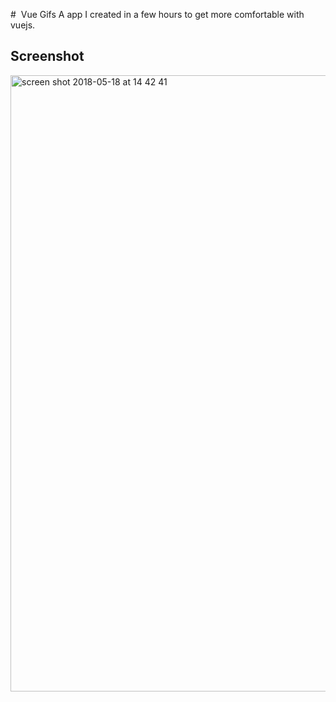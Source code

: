 #  Vue Gifs
A app I created in a few hours to get more comfortable with vuejs.

## Screenshot
<img width="986" alt="screen shot 2018-05-18 at 14 42 41" src="https://user-images.githubusercontent.com/11501555/40237990-dedd7bca-5aa9-11e8-8075-eb21a6144094.png">